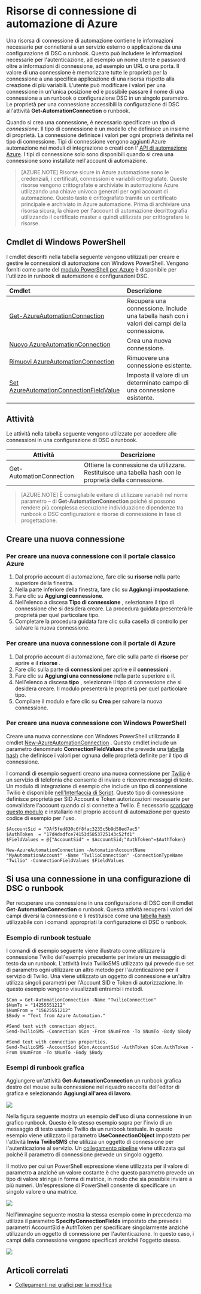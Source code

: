 <properties 
   pageTitle="Risorse di connessione in Azure automazione | Microsoft Azure"
   description="Risorse di connessione in Azure automazione contengono le informazioni necessarie per connettersi a un servizio esterno o applicazione da una configurazione di DSC o runbook. In questo articolo vengono illustrati i dettagli delle connessioni e come utilizzarli nella modalità di modifica di testo e grafica."
   services="automation"
   documentationCenter=""
   authors="bwren"
   manager="stevenka"
   editor="tysonn" />
<tags 
   ms.service="automation"
   ms.devlang="na"
   ms.topic="article"
   ms.tgt_pltfrm="na"
   ms.workload="infrastructure-services"
   ms.date="01/27/2016"
   ms.author="bwren" />

# <a name="connection-assets-in-azure-automation"></a>Risorse di connessione di automazione di Azure

Una risorsa di connessione di automazione contiene le informazioni necessarie per connettersi a un servizio esterno o applicazione da una configurazione di DSC o runbook. Questo può includere le informazioni necessarie per l'autenticazione, ad esempio un nome utente e password oltre a informazioni di connessione, ad esempio un URL o una porta. Il valore di una connessione è memorizzare tutte le proprietà per la connessione a una specifica applicazione di una risorsa rispetto alla creazione di più variabili. L'utente può modificare i valori per una connessione in un'unica posizione ed è possibile passare il nome di una connessione a un runbook o configurazione DSC in un singolo parametro. Le proprietà per una connessione accessibili la configurazione di DSC all'attività **Get-AutomationConnection** o runbook.

Quando si crea una connessione, è necessario specificare un *tipo di connessione*. Il tipo di connessione è un modello che definisce un insieme di proprietà. La connessione definisce i valori per ogni proprietà definita nel tipo di connessione. Tipi di connessione vengono aggiunti Azure automazione nei moduli di integrazione o creati con l' [API di automazione Azure](http://msdn.microsoft.com/library/azure/mt163818.aspx). I tipi di connessione solo sono disponibili quando si crea una connessione sono installate nell'account di automazione.

>[AZURE.NOTE] Risorse sicure in Azure automazione sono le credenziali, i certificati, connessioni e variabili crittografate. Queste risorse vengono crittografate e archiviate in automazione Azure utilizzando una chiave univoca generati per ogni account di automazione. Questo tasto è crittografato tramite un certificato principale e archiviato in Azure automazione. Prima di archiviare una risorsa sicura, la chiave per l'account di automazione decrittografia utilizzando il certificato master e quindi utilizzata per crittografare le risorse.

## <a name="windows-powershell-cmdlets"></a>Cmdlet di Windows PowerShell

I cmdlet descritti nella tabella seguente vengono utilizzati per creare e gestire le connessioni di automazione con Windows PowerShell. Vengono forniti come parte del [modulo PowerShell per Azure](../powershell-install-configure.md) è disponibile per l'utilizzo in runbook di automazione e configurazioni DSC.

|Cmdlet|Descrizione|
|:---|:---|
|[Get-AzureAutomationConnection](http://msdn.microsoft.com/library/dn921828.aspx)|Recupera una connessione. Include una tabella hash con i valori dei campi della connessione.|
|[Nuovo AzureAutomationConnection](http://msdn.microsoft.com/library/dn921825.aspx)|Crea una nuova connessione.|
|[Rimuovi AzureAutomationConnection](http://msdn.microsoft.com/library/dn921827.aspx)|Rimuovere una connessione esistente.|
|[Set AzureAutomationConnectionFieldValue](http://msdn.microsoft.com/library/dn921826.aspx)|Imposta il valore di un determinato campo di una connessione esistente.|

## <a name="activities"></a>Attività

Le attività nella tabella seguente vengono utilizzate per accedere alle connessioni in una configurazione di DSC o runbook.

|Attività|Descrizione|
|---|---|
|Get-AutomationConnection|Ottiene la connessione da utilizzare. Restituisce una tabella hash con le proprietà della connessione.|

>[AZURE.NOTE] È consigliabile evitare di utilizzare variabili nel nome parametro – di **Get-AutomationConnection** poiché si possono rendere più complessa esecuzione individuazione dipendenze tra runbook o DSC configurazioni e risorse di connessione in fase di progettazione.

## <a name="creating-a-new-connection"></a>Creare una nuova connessione

### <a name="to-create-a-new-connection-with-the-azure-classic-portal"></a>Per creare una nuova connessione con il portale classico Azure

1. Dal proprio account di automazione, fare clic su **risorse** nella parte superiore della finestra.
1. Nella parte inferiore della finestra, fare clic su **Aggiungi impostazione**.
1. Fare clic su **Aggiungi connessione**.
2. Nell'elenco a discesa **Tipo di connessione** , selezionare il tipo di connessione che si desidera creare.  La procedura guidata presenterà le proprietà per quel particolare tipo.
1. Completare la procedura guidata fare clic sulla casella di controllo per salvare la nuova connessione.


### <a name="to-create-a-new-connection-with-the-azure-portal"></a>Per creare una nuova connessione con il portale di Azure

1. Dal proprio account di automazione, fare clic sulla parte di **risorse** per aprire e il **risorse** .
1. Fare clic sulla parte di **connessioni** per aprire e il **connessioni** .
1. Fare clic su **Aggiungi una connessione** nella parte superiore e il.
2. Nell'elenco a discesa **tipo** , selezionare il tipo di connessione che si desidera creare. Il modulo presenterà le proprietà per quel particolare tipo.
1. Compilare il modulo e fare clic su **Crea** per salvare la nuova connessione.



### <a name="to-create-a-new-connection-with-windows-powershell"></a>Per creare una nuova connessione con Windows PowerShell

Creare una nuova connessione con Windows PowerShell utilizzando il cmdlet [New-AzureAutomationConnection](http://msdn.microsoft.com/library/dn921825.aspx) . Questo cmdlet include un parametro denominato **ConnectionFieldValues** che prevede una [tabella hash](http://technet.microsoft.com/library/hh847780.aspx) che definisce i valori per ognuna delle proprietà definite per il tipo di connessione.


I comandi di esempio seguenti creano una nuova connessione per [Twilio](http://www.twilio.com) è un servizio di telefonia che consente di inviare e ricevere messaggi di testo.  Un modulo di integrazione di esempio che include un tipo di connessione Twilio è disponibile [nell'Interfaccia di Script](http://gallery.technet.microsoft.com/scriptcenter/Twilio-PowerShell-Module-8a8bfef8).  Questo tipo di connessione definisce proprietà per SID Account e Token autorizzazioni necessarie per convalidare l'account quando ci si connette a Twilio.  È necessario [scaricare questo modulo](http://gallery.technet.microsoft.com/scriptcenter/Twilio-PowerShell-Module-8a8bfef8) e installarlo nel proprio account di automazione per questo codice di esempio per l'uso.

    $AccountSid = "DAf5fed830c6f8fac3235c5b9d58ed7ac5"
    $AuthToken  = "17d4dadfce74153d5853725143c52fd1"
    $FieldValues = @{"AccountSid" = $AccountSid;"AuthToken"=$AuthToken}

    New-AzureAutomationConnection -AutomationAccountName "MyAutomationAccount" -Name "TwilioConnection" -ConnectionTypeName "Twilio" -ConnectionFieldValues $FieldValues


## <a name="using-a-connection-in-a-runbook-or-dsc-configuration"></a>Si usa una connessione in una configurazione di DSC o runbook

Per recuperare una connessione in una configurazione di DSC con il cmdlet **Get-AutomationConnection** o runbook.  Questa attività recupera i valori dei campi diversi la connessione e li restituisce come una [tabella hash](http://go.microsoft.com/fwlink/?LinkID=324844) utilizzabile con i comandi appropriati la configurazione di DSC o runbook.

### <a name="textual-runbook-sample"></a>Esempio di runbook testuale
I comandi di esempio seguente viene illustrato come utilizzare la connessione Twilio dell'esempio precedente per inviare un messaggio di testo da un runbook.  L'attività Invia TwilioSMS utilizzato qui prevede due set di parametro ogni utilizzare un altro metodo per l'autenticazione per il servizio di Twilio.  Una viene utilizzato un oggetto di connessione e un'altra utilizza singoli parametri per l'Account SID e Token di autorizzazione.  In questo esempio vengono visualizzati entrambi i metodi.

    $Con = Get-AutomationConnection -Name "TwilioConnection"
    $NumTo = "14255551212"
    $NumFrom = "15625551212"
    $Body = "Text from Azure Automation."

    #Send text with connection object.
    Send-TwilioSMS -Connection $Con -From $NumFrom -To $NumTo -Body $Body

    #Send text with connection properties.
    Send-TwilioSMS -AccountSid $Con.AccountSid -AuthToken $Con.AuthToken -From $NumFrom -To $NumTo -Body $Body

### <a name="graphical-runbook-samples"></a>Esempi di runbook grafica

Aggiungere un'attività **Get-AutomationConnection** un runbook grafica destro del mouse sulla connessione nel riquadro raccolta dell'editor di grafica e selezionando **Aggiungi all'area di lavoro**.

![](media/automation-connections/connection-add-canvas.png)

Nella figura seguente mostra un esempio dell'uso di una connessione in un grafico runbook.  Questo è lo stesso esempio sopra per l'invio di un messaggio di testo usando Twilio da un runbook testuale.  In questo esempio viene utilizzato il parametro **UseConnectionObject** impostato per l'attività **Invia TwilioSMS** che utilizza un oggetto di connessione per l'autenticazione al servizio.  Un [collegamento pipeline](automation-graphical-authoring-intro.md#links-and-workflow) viene utilizzata qui poiché il parametro di connessione prevede un singolo oggetto.

Il motivo per cui un PowerShell espressione viene utilizzata per il valore di parametro **a** anziché un valore costante è che questo parametro prevede un tipo di valore stringa in forma di matrice, in modo che sia possibile inviare a più numeri.  Un'espressione di PowerShell consente di specificare un singolo valore o una matrice.

![](media/automation-connections/get-connection-object.png)

Nell'immagine seguente mostra la stessa esempio come in precedenza ma utilizza il parametro **SpecifyConnectionFields** impostato che prevede i parametri AccountSid e AuthToken per specificare singolarmente anziché utilizzando un oggetto di connessione per l'autenticazione.  In questo caso, i campi della connessione vengono specificati anziché l'oggetto stesso.  

![](media/automation-connections/get-connection-properties.png)



## <a name="related-articles"></a>Articoli correlati

- [Collegamenti nei grafici per la modifica](automation-graphical-authoring-intro.md#links-and-workflow)
 
